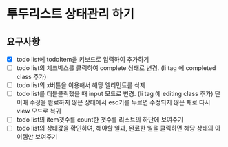 # 투두리스트 상태관리 하기

## 요구사항
 - [x] todo list에 todoItem을 키보드로 입력하여 추가하기
 - [ ] todo list의 체크박스를 클릭하여 complete 상태로 변경. (li tag 에 completed class 추가)
 - [ ] todo list의 x버튼을 이용해서 해당 엘리먼트를 삭제
 - [ ] todo list를 더블클릭했을 때 input 모드로 변경. (li tag 에 editing class 추가) 단 이때 수정을 완료하지 않은 상태에서 esc키를 누르면 수정되지 않은 채로 다시 view 모드로 복귀
 - [ ] todo list의 item갯수를 count한 갯수를 리스트의 하단에 보여주기
 - [ ] todo list의 상태값을 확인하여, 해야할 일과, 완료한 일을 클릭하면 해당 상태의 아이템만 보여주기
